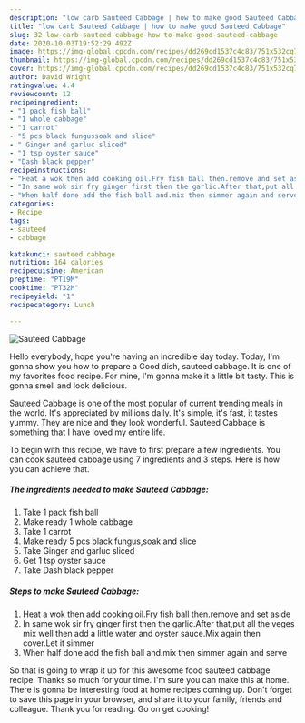 ```yaml
---
description: "low carb Sauteed Cabbage | how to make good Sauteed Cabbage"
title: "low carb Sauteed Cabbage | how to make good Sauteed Cabbage"
slug: 32-low-carb-sauteed-cabbage-how-to-make-good-sauteed-cabbage
date: 2020-10-03T19:52:29.492Z
image: https://img-global.cpcdn.com/recipes/dd269cd1537c4c83/751x532cq70/sauteed-cabbage-recipe-main-photo.jpg
thumbnail: https://img-global.cpcdn.com/recipes/dd269cd1537c4c83/751x532cq70/sauteed-cabbage-recipe-main-photo.jpg
cover: https://img-global.cpcdn.com/recipes/dd269cd1537c4c83/751x532cq70/sauteed-cabbage-recipe-main-photo.jpg
author: David Wright
ratingvalue: 4.4
reviewcount: 12
recipeingredient:
- "1 pack fish ball"
- "1 whole cabbage"
- "1 carrot"
- "5 pcs black fungussoak and slice"
- " Ginger and garluc sliced"
- "1 tsp oyster sauce"
- "Dash black pepper"
recipeinstructions:
- "Heat a wok then add cooking oil.Fry fish ball then.remove and set aside"
- "In same wok sir fry ginger first then the garlic.After that,put all the veges mix well then add a little water and oyster sauce.Mix again then cover.Let it simmer"
- "When half done add the fish ball and.mix then simmer again and serve"
categories:
- Recipe
tags:
- sauteed
- cabbage

katakunci: sauteed cabbage 
nutrition: 164 calories
recipecuisine: American
preptime: "PT19M"
cooktime: "PT32M"
recipeyield: "1"
recipecategory: Lunch

---
```



![Sauteed Cabbage](https://img-global.cpcdn.com/recipes/dd269cd1537c4c83/751x532cq70/sauteed-cabbage-recipe-main-photo.jpg)

Hello everybody, hope you're having an incredible day today. Today, I'm gonna show you how to prepare a Good dish, sauteed cabbage. It is one of my favorites food recipe. For mine, I'm gonna make it a little bit tasty. This is gonna smell and look delicious.

Sauteed Cabbage is one of the most popular of current trending meals in the world. It's appreciated by millions daily. It's simple, it's fast, it tastes yummy. They are nice and they look wonderful. Sauteed Cabbage is something that I have loved my entire life.




To begin with this recipe, we have to first prepare a few ingredients. You can cook sauteed cabbage using 7 ingredients and 3 steps. Here is how you can achieve that.

<!--inarticleads1-->

##### The ingredients needed to make Sauteed Cabbage:

1. Take 1 pack fish ball
1. Make ready 1 whole cabbage
1. Take 1 carrot
1. Make ready 5 pcs black fungus,soak and slice
1. Take  Ginger and garluc sliced
1. Get 1 tsp oyster sauce
1. Take Dash black pepper




<!--inarticleads2-->

##### Steps to make Sauteed Cabbage:

1. Heat a wok then add cooking oil.Fry fish ball then.remove and set aside
1. In same wok sir fry ginger first then the garlic.After that,put all the veges mix well then add a little water and oyster sauce.Mix again then cover.Let it simmer
1. When half done add the fish ball and.mix then simmer again and serve




So that is going to wrap it up for this awesome food sauteed cabbage recipe. Thanks so much for your time. I'm sure you can make this at home. There is gonna be interesting food at home recipes coming up. Don't forget to save this page in your browser, and share it to your family, friends and colleague. Thank you for reading. Go on get cooking!
